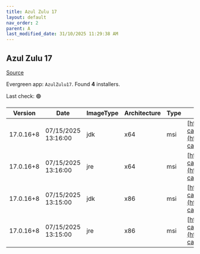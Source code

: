 ```yaml
---
title: Azul Zulu 17
layout: default
nav_order: 2
parent: A
last_modified_date: 31/10/2025 11:29:38 AM
---
```


## Azul Zulu 17

[Source](https://www.azul.com/downloads/#zulu)

Evergreen app: `AzulZulu17`. Found **4** installers.

Last check: 🟢

| Version   | Date                | ImageType | Architecture | Type | URI                                                                                                                                            |
| --------- | ------------------- | --------- | ------------ | ---- | ---------------------------------------------------------------------------------------------------------------------------------------------- |
| 17.0.16+8 | 07/15/2025 13:16:00 | jdk       | x64          | msi  | [https://cdn.azul.com/zulu/bin/zulu17.60.17-ca-jdk17.0.16-win_x64.msi](https://cdn.azul.com/zulu/bin/zulu17.60.17-ca-jdk17.0.16-win_x64.msi)   |
| 17.0.16+8 | 07/15/2025 13:16:00 | jre       | x64          | msi  | [https://cdn.azul.com/zulu/bin/zulu17.60.17-ca-jre17.0.16-win_x64.msi](https://cdn.azul.com/zulu/bin/zulu17.60.17-ca-jre17.0.16-win_x64.msi)   |
| 17.0.16+8 | 07/15/2025 13:15:00 | jdk       | x86          | msi  | [https://cdn.azul.com/zulu/bin/zulu17.60.17-ca-jdk17.0.16-win_i686.msi](https://cdn.azul.com/zulu/bin/zulu17.60.17-ca-jdk17.0.16-win_i686.msi) |
| 17.0.16+8 | 07/15/2025 13:15:00 | jre       | x86          | msi  | [https://cdn.azul.com/zulu/bin/zulu17.60.17-ca-jre17.0.16-win_i686.msi](https://cdn.azul.com/zulu/bin/zulu17.60.17-ca-jre17.0.16-win_i686.msi) |
